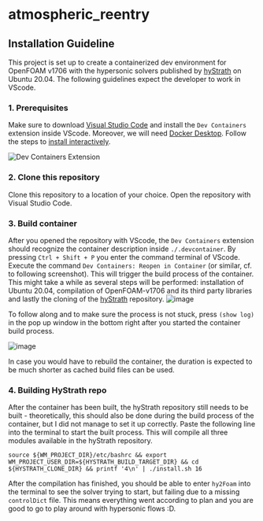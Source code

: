 # atmospheric_reentry

## Installation Guideline

This project is set up to create a containerized dev environment for OpenFOAM v1706 with the hypersonic solvers published by [hyStrath](https://github.com/hystrath/hyStrath) on Ubuntu 20.04. The following guidelines expect the developer to work in VScode. 

### 1. Prerequisites
Make sure to download [Visual Studio Code](https://code.visualstudio.com/download) and install the `Dev Containers` extension inside VScode. Moreover, we will need [Docker Desktop](https://docs.docker.com/desktop/setup/install/windows-install/#install-interactively). Follow the steps to [install interactively](https://docs.docker.com/desktop/setup/install/windows-install/#install-interactively).

![Dev Containers Extension](https://github.com/user-attachments/assets/de789831-f3fd-49b1-8684-1cc96db11104)

### 2. Clone this repository
Clone this repository to a location of your choice. Open the repository with Visual Studio Code.

### 3. Build container
After you opened the repository with VScode, the `Dev Containers` extension should recognize the container description inside `./.devcontainer`. By pressing `Ctrl + Shift + P` you enter the command terminal of VScode. Execute the command `Dev Containers: Reopen in Container` (or similar, cf. to following screenshot). This will trigger the build process of the container. This might take a while as several steps will be performed: installation of Ubuntu 20.04, compilation of OpenFOAM-v1706 and its third party libraries and lastly the cloning of the [hyStrath](https://github.com/hystrath/hyStrath) repository. 
![image](https://github.com/user-attachments/assets/7c3669bb-883b-4602-bc05-319fb30efc31)

To follow along and to make sure the process is not stuck, press `(show log)` in the pop up window in the bottom right after you started the container build process.

![image](https://github.com/user-attachments/assets/22c452b1-3268-468b-b5a4-a3ed23f381c3)

In case you would have to rebuild the container, the duration is expected to be much shorter as cached build files can be used.

### 4. Building HyStrath repo
After the container has been built, the hyStrath repository still needs to be built - theoretically, this should also be done during the build process of the container, but I did not manage to set it up correctly. Paste the following line into the terminal to start the built process. This will compile all three modules available in the hyStrath repository.
```
source ${WM_PROJECT_DIR}/etc/bashrc && export WM_PROJECT_USER_DIR=${HYSTRATH_BUILD_TARGET_DIR} && cd ${HYSTRATH_CLONE_DIR} && printf '4\n' | ./install.sh 16
```
After the compilation has finished, you should be able to enter `hy2Foam` into the terminal to see the solver trying to start, but failing due to a missing `controlDict` file. This means everything went according to plan and you are good to go to play around with hypersonic flows :D.
